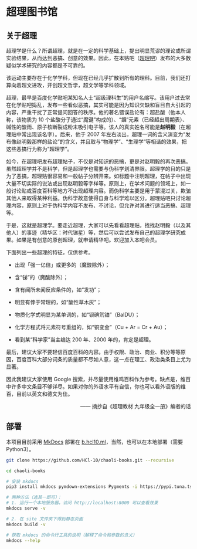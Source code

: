 # 超理图书馆
## 关于超理
超理学是什么？所谓超理，就是在一定的科学基础上，提出明显荒谬的理论或所谓实验结果，从而达到恶搞、创意的效果。因此，在本贴吧（[超理吧](https://tieba.baidu.com/f?ie=utf-8&kw=%E8%B6%85%E7%90%86)）发布的大多数疑似学术研究的内容都是不可靠的。

该运动主要存在于化学学科，但现在已经几乎扩散到所有的理科。目前，我们还打算向着超文进攻，开创超文哲学，超文学等学科领域。

超理，最早是百度化学贴吧某知名人士“超级理科生”的用户名缩写。该用户过去常在化学贴吧捣乱，发布一些看似恶搞，其实可能是因为知识欠缺和盲目自大引起的内容，严重干扰了正常提问回答的秩序。他的著名错误盐论有：超盐酸（他本人称，该物质为 10 个盐酸分子通过“魔键”构成的）、“𨭦”元素（已经超出周期表）、碱性的酸雨、原子核断裂成粉末吸引电子等。该人的真实姓名可能是**赵明毅**（在超理贴中常出现该名字）。后来，他于 2007 年左右淡出，超理一词的含义演变为“发布像赵明毅那样的盐论”的含义，并且取与“物理学”、“生理学”等相谐的效果，把这些恶搞行为称为“超理学”。

如今，在超理吧发布超理帖子，不仅是对知识的恶搞，更是对赵明毅的再次恶搞。虽然超理学并不是科学，但是超理学也需要与伪科学划清界限。超理学的目的只是为了恶搞，超理贴很容易和一般帖子分辨开来。如标题中注明超理，在帖子中出现大量不切实际的说法或出现赵明毅等字样等。原则上，在学术问题的领域上，如一般讨论贴或百度百科等地方不出现超理内容。而伪科学主要是用于蒙混过关，欺骗其他人来取得某种利益。伪科学故意使得自身与科学难以区分。超理贴吧只讨论超理内容，原则上对于伪科学内容不发布、不讨论，但允许对其进行适当恶搞、超理等。

于是，这就是超理学。要走近超理，大家可以先看看超理贴，找找赵明毅（以及其他人）的事迹（精华区：时代锑星）等，然后可以尝试发布自己的超理学研究成果。如果是有创意的原创超理，就申请精华吧。欢迎加入本吧会员。

下面列出一些超理的特征，仅供参考。

-   出现「强一亿倍」或更多的（魔酸除外）；

-   含“锑”的（魔酸除外）；

-   含有闻所未闻反应条件的，如“发功”；

-   明显有悖于常理的，如“酸性草木灰”；

-   物质化学式明显为某单词的，如“钡碘氘铀”（BaIDU）；

-   化学方程式将元素符号重组的，如“铜变金”（Cu + Ar = Cr + Au）；

-   看到某“科学家”当主编达 200 年、2000 年的，肯定是超理。

最后，建议大家不要轻信百度百科的内容。由于权限、政治、商业、积分等等原因，百度百科大部分词条的质量都不尽如人意，这一点在理工、政治类条目上尤为显著。

因此我建议大家使用 Google 搜索，并尽量使用维鸡百科作为参考。缺点是，维百中许多中文条目不够详尽。如果对你的外语水平有自信，你也可以看外语版的维百，目前以英文和德文为佳。

<p align="right">—— 摘抄自《超理教材 九年级全一册》编者的话</p>

## 部署
本项目目前采用 [MkDocs](https://github.com/mkdocs/mkdocs) 部署在 [b.hcl10.ml](http://b.hcl10.ml)，当然，也可以在本地部署（需要 Python3）。

``` bash
git clone https://github.com/HCl-10/chaoli-books.git --recursive

cd chaoli-books

# 安装 mkdocs
pip3 install mkdocs pymdown-extensions Pygments -i https://pypi.tuna.tsinghua.edu.cn/simple/

# 两种方法（选其一即可）：
# 1. 运行一个本地服务器，访问 http://localhost:8000 可以查看效果
mkdocs serve -v

# 2. 在 site 文件夹下得到静态页面
mkdocs build -v

# 获取 mkdocs 的命令行工具的说明（解释了命令和参数的含义）
mkdocs --help
```
